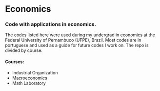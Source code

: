 # Economics
### Code with applications in economics.

The codes listed here were used during my undergrad in economics at the Federal University of Pernambuco (UFPE), Brazil.
Most codes are in portuguese and used as a guide for future codes I work on. The repo is divided by course.

#### Courses:
- Industrial Organization
- Macroeconomics
- Math Laboratory
